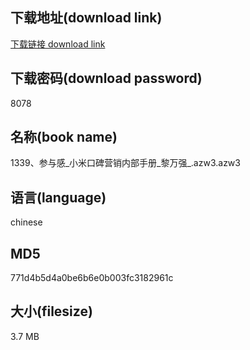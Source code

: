 ## 下载地址(download link)
[下载链接 download link](https://voluble-croquembouche-d321dc.netlify.app/?s=1339%E3%80%81%E5%8F%82%E4%B8%8E%E6%84%9F_%E5%B0%8F%E7%B1%B3%E5%8F%A3%E7%A2%91%E8%90%A5%E9%94%80%E5%86%85%E9%83%A8%E6%89%8B%E5%86%8C_%E9%BB%8E%E4%B8%87%E5%BC%BA_.azw3)

## 下载密码(download password)
8078

## 名称(book name)
1339、参与感_小米口碑营销内部手册_黎万强_.azw3.azw3

## 语言(language)
chinese

## MD5
771d4b5d4a0be6b6e0b003fc3182961c

## 大小(filesize)
3.7 MB
